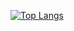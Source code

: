 [![Top Langs](https://github-readme-stats.vercel.app/api/top-langs/?username=armanyazdi&layout=donut&theme=transparent)](https://github.com/anuraghazra/github-readme-stats)
